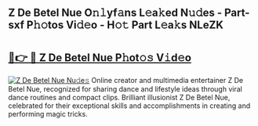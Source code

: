 ## Z De Betel Nue O𝚗𝚕yf𝚊ns L𝚎a𝚔ed N𝚞𝚍es - Part-sxf P𝚑𝚘tos Vi𝚍𝚎o - H𝚘𝚝 Part L𝚎a𝚔s NLeZK

# <h2><a href="http://kf09vm.oniu.top/?m=Z+De+Betel+Nue">🔗👉 🔴 Z De Betel Nue P𝚑ot𝚘𝚜 V𝚒d𝚎o</a></h2>

[![Z De Betel Nue Nu𝚍e𝚜](https://i.imgur.com/0qMVB7G.gif)](http://kf09vm.oniu.top/?m=Z+De+Betel+Nue)
Online creator and multimedia entertainer Z De Betel Nue, recognized for sharing dance and lifestyle ideas through viral dance routines and compact clips. Brilliant illusionist Z De Betel Nue, celebrated for their exceptional skills and accomplishments in creating and performing magic tricks.  
